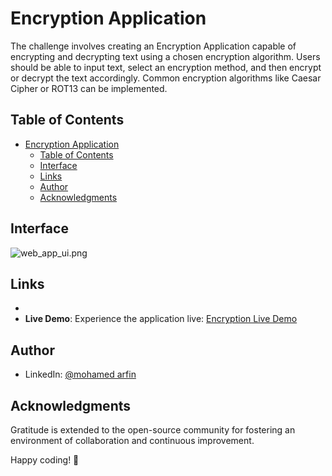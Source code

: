 # Encryption Application
The challenge involves creating an Encryption Application capable of encrypting and decrypting text using a chosen encryption algorithm. Users should be able to input text, select an encryption method, and then encrypt or decrypt the text accordingly. Common encryption algorithms like Caesar Cipher or ROT13 can be implemented. 




## Table of Contents

- [Encryption Application](#encryption-application)
  - [Table of Contents](#table-of-contents)
  - [Interface](#interface)
  - [Links](#links)
  - [Author](#author)
  - [Acknowledgments](#acknowledgments)


## Interface

![web_app_ui.png](web_application_ui.png)

## Links

- 
- **Live Demo**:
  Experience the application live: [Encryption Live Demo](https://mohdarfin27.github.io/Encryption_webapp/)

## Author


- LinkedIn: [@mohamed arfin](https://linkedin.com/in/mohd27)

## Acknowledgments

Gratitude is extended to the open-source community for fostering an environment of collaboration and continuous
improvement.

Happy coding! 🚀